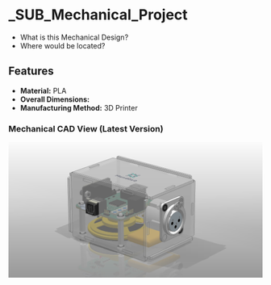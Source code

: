 # _SUB_Mechanical_Project

- What is this Mechanical Design? 
- Where would be located?

## Features

- __Material:__ PLA
- __Overall Dimensions:__
- __Manufacturing Method:__ 3D Printer


### Mechanical CAD View (Latest Version)

![_CADView_MECH_v1-20240218](https://github.com/mend0z0/Blender/blob/main/Document/Media%20Content/Hardware%20Pictures/CAD%20View%20Mechanical/_CADView_MECH_Blender_v1.0.png)
